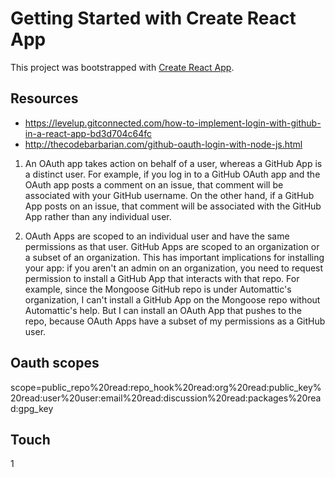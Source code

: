 # Getting Started with Create React App

This project was bootstrapped with [Create React App](https://github.com/facebook/create-react-app).

## Resources

* https://levelup.gitconnected.com/how-to-implement-login-with-github-in-a-react-app-bd3d704c64fc
* http://thecodebarbarian.com/github-oauth-login-with-node-js.html

1. An OAuth app takes action on behalf of a user, whereas a GitHub App is a distinct user. For example, if you log in to a GitHub OAuth app and the OAuth app posts a comment on an issue, that comment will be associated with your GitHub username. On the other hand, if a GitHub App posts on an issue, that comment will be associated with the GitHub App rather than any individual user.

2. OAuth Apps are scoped to an individual user and have the same permissions as that user. GitHub Apps are scoped to an organization or a subset of an organization. This has important implications for installing your app: if you aren't an admin on an organization, you need to request permission to install a GitHub App that interacts with that repo. For example, since the Mongoose GitHub repo is under Automattic's organization, I can't install a GitHub App on the Mongoose repo without Automattic's help. But I can install an OAuth App that pushes to the repo, because OAuth Apps have a subset of my permissions as a GitHub user.

## Oauth scopes

scope=public_repo%20read:repo_hook%20read:org%20read:public_key%20read:user%20user:email%20read:discussion%20read:packages%20read:gpg_key

## Touch

1